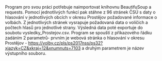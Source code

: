 Program pro svou práci potřebuje naimportovat knihovnu BeautifuSoup a requests. Pomocí jednotlivých funkcí pak stáhne z 96 stránek ČSÚ s daty o hlasování v jednotlivých obcích v okresu Prostějov požadované informace o volbách. Z jednotlivých stránek vysrapuje požadovaná data o voličích a počtech hlasů pro jednotlivé strany. Výsledná data poté exportuje do soubotu vysledky_Prostejov.csv. Program se spouští z příkazového řádku zadáním 2 parametrů- prvním je webová stránka o hlasování v okresu Prostějov - https://volby.cz/pls/ps2017nss/ps32?xjazyk=CZ&xkraj=12&xnumnuts=7103 a druhým parametrem je název výstupního souboru.
